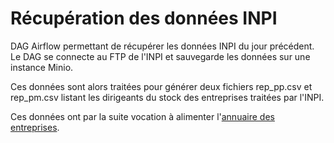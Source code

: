 # Récupération des données INPI

DAG Airflow permettant de récupérer les données INPI du jour précédent. Le DAG se connecte au FTP de l'INPI et sauvegarde les données sur une instance Minio.

Ces données sont alors traitées pour générer deux fichiers rep_pp.csv et rep_pm.csv listant les dirigeants du stock des entreprises traitées par l'INPI.

Ces données ont par la suite vocation à alimenter l'[annuaire des entreprises](https://annuaire-entreprises.data.gouv.fr).

